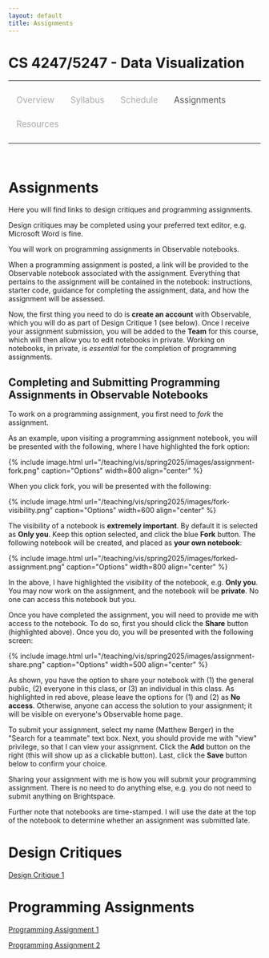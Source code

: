 ```yaml
---
layout: default
title: Assignments
---
```


<style>
.topnav {
  overflow: hidden;
  background-color: #fdfdfd;
}

.topnav a {
  float: left;
  color: #aaaaaa;
  text-align: center;
  padding: 14px 16px;
  text-decoration: none;
  font-size: 17px;
}

.topnav a:hover {
  color: #555555;
}

.topnav a.active {
  color: #555555;
}
</style>

# CS 4247/5247 - Data Visualization

---

<div class='topnav'>
  <a href="/teaching/vis/spring2025">Overview</a>
  <a href="/teaching/vis/spring2025/syllabus">Syllabus</a>
  <a href="/teaching/vis/spring2025/schedule">Schedule</a>
  <a class='active' href="/teaching/vis/spring2025/assignments">Assignments</a>
  <a href="/teaching/vis/spring2025/resources">Resources</a>
</div>

---

<br>

# Assignments

Here you will find links to design critiques and programming assignments.

Design critiques may be completed using your preferred text editor, e.g. Microsoft Word is fine.

You will work on programming assignments in Observable notebooks.

When a programming assignment is posted, a link will be provided to the Observable notebook associated with the assignment. Everything that pertains to the assignment will be contained in the notebook: instructions, starter code, guidance for completing the assignment, data, and how the assignment will be assessed.

Now, the first thing you need to do is **create an account** with Observable, which you will do as part of Design Critique 1 (see below). Once I receive your assignment submission, you will be added to the **Team** for this course, which will then allow you to edit notebooks in private. Working on notebooks, in private, is _essential_ for the completion of programming assignments.

## Completing and Submitting Programming Assignments in Observable Notebooks

To work on a programming assignment, you first need to _fork_ the assignment.

As an example, upon visiting a programming assignment notebook, you will be presented with the following, where I have highlighted the fork option:

{% include image.html url="/teaching/vis/spring2025/images/assignment-fork.png" caption="Options" width=800 align="center" %}

When you click fork, you will be presented with the following:

{% include image.html url="/teaching/vis/spring2025/images/fork-visibility.png" caption="Options" width=600 align="center" %}

The visibility of a notebook is **extremely important**. By default it is selected as **Only you**. Keep this option selected, and click the blue **Fork** button. The following notebook will be created, and placed as **your own notebook**:

{% include image.html url="/teaching/vis/spring2025/images/forked-assignment.png" caption="Options" width=800 align="center" %}

In the above, I have highlighted the visibility of the notebook, e.g. **Only you**. You may now work on the assignment, and the notebook will be **private**. No one can access this notebook but you.

Once you have completed the assignment, you will need to provide me with access to the notebook. To do so, first you should click the **Share** button (highlighted above). Once you do, you will be presented with the following screen:

{% include image.html url="/teaching/vis/spring2025/images/assignment-share.png" caption="Options" width=500 align="center" %}

As shown, you have the option to share your notebook with (1) the general public, (2) everyone in this class, or (3) an individual in this class. As highlighted in red above, please leave the options for (1) and (2) as **No access**. Otherwise, anyone can access the solution to your assignment; it will be visible on everyone's Observable home page.

To submit your assignment, select my name (Matthew Berger) in the "Search for a teammate" text box. Next, you should provide me with "view" privilege, so that I can view your assignment. Click the **Add** button on the right (this will show up as a clickable button). Last, click the **Save** button below to confirm your choice.

Sharing your assignment with me is how you will submit your programming assignment. There is no need to do anything else, e.g. you do not need to submit anything on Brightspace.

Further note that notebooks are time-stamped. I will use the date at the top of the notebook to determine whether an assignment was submitted late.

# Design Critiques

[Design Critique 1](/teaching/vis/spring2025/assignments/critique1)

# Programming Assignments

[Programming Assignment 1](https://observablehq.com/d/02161ee58695fb3d)

[Programming Assignment 2](https://observablehq.com/d/b06b27244e8eece3)

